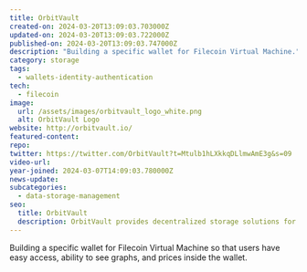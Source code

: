 ```yaml
---
title: OrbitVault
created-on: 2024-03-20T13:09:03.703000Z
updated-on: 2024-03-20T13:09:03.722000Z
published-on: 2024-03-20T13:09:03.747000Z
description: "Building a specific wallet for Filecoin Virtual Machine."
category: storage
tags:
  - wallets-identity-authentication
tech:
  - filecoin
image:
  url: /assets/images/orbitvault_logo_white.png
  alt: OrbitVault Logo
website: http://orbitvault.io/
featured-content:
repo:
twitter: https://twitter.com/OrbitVault?t=Mtulb1hLXkkqDLlmwAmE3g&s=09
video-url:
year-joined: 2024-03-07T14:09:03.780000Z
news-update:
subcategories:
  - data-storage-management
seo:
  title: OrbitVault
  description: OrbitVault provides decentralized storage solutions for digital assets.
---
```


Building a specific wallet for Filecoin Virtual Machine so that users have easy access, ability to see graphs, and prices inside the wallet.
